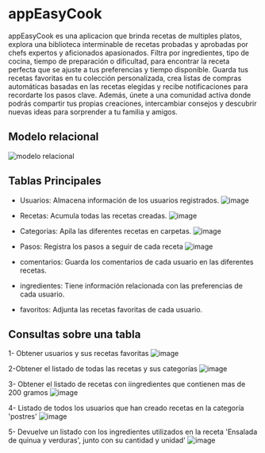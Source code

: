 # appEasyCook
appEasyCook es una aplicacion que brinda recetas de multiples platos, explora una biblioteca interminable de recetas probadas y aprobadas por chefs expertos y aficionados apasionados. Filtra por ingredientes, tipo de cocina, tiempo de preparación o dificultad, para encontrar la receta perfecta que se ajuste a tus preferencias y tiempo disponible. Guarda tus recetas favoritas en tu colección personalizada, crea listas de compras automáticas basadas en las recetas elegidas y recibe notificaciones para recordarte los pasos clave. Además, únete a una comunidad activa donde podrás compartir tus propias creaciones, intercambiar consejos y descubrir nuevas ideas para sorprender a tu familia y amigos.

## Modelo relacional
![modelo relacional](https://github.com/fiorellabravo/appEasyCook/assets/173078906/8a67c574-b38f-4bb1-b1de-17b87a90804d)

## Tablas Principales
- Usuarios: Almacena información de los usuarios registrados.
  ![image](https://github.com/user-attachments/assets/3d595718-4b7b-44fb-a578-58c51dbf703d)


- Recetas: Acumula todas las recetas creadas.
  ![image](https://github.com/user-attachments/assets/7969a4b1-368e-43cd-b0bc-08f7294d1d8f)


- Categorias: Apila las diferentes recetas en carpetas.
  ![image](https://github.com/user-attachments/assets/e976525f-f325-48ad-9281-1c41c28c3b90)


- Pasos: Registra los pasos a seguir de cada receta
  ![image](https://github.com/user-attachments/assets/01aa9f0d-1b9d-45b2-8f4f-169c777fb7f2)


- comentarios: Guarda los comentarios de cada usuario en las diferentes recetas.
- ingredientes: Tiene información relacionada con las preferencias de cada usuario.
- favoritos: Adjunta las recetas favoritas de cada usuario.

## Consultas sobre una tabla
1- Obtener usuarios y sus recetas favoritas
![image](https://github.com/user-attachments/assets/7fd1ae0c-94d3-4884-98ef-942b187bc2ab)














2-Obtener el listado de todas las recetas y sus categorías
![image](https://github.com/user-attachments/assets/b9d38441-3bd6-498b-87cb-88f7e08ef58d)


















3- Obtener el listado de recetas con iingredientes que contienen mas de 200 gramos
![image](https://github.com/user-attachments/assets/0a3eec2b-30bb-4c77-bf64-ef3f88518d1e)















4- Listado de todos los usuarios que han creado recetas en la categoría 'postres'
![image](https://github.com/user-attachments/assets/2e8de7c3-e18a-4062-a3b5-c0c3b5264fb7)

















5- Devuelve un listado con los ingredientes utilizados en la receta 'Ensalada de quinua y verduras', junto con su cantidad y unidad'
![image](https://github.com/user-attachments/assets/c207e1e5-549f-4dae-b3ca-18ae8f39414d)


